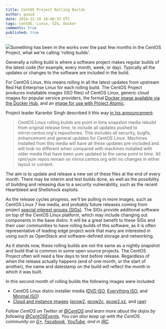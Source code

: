 ```yaml
---
title: CentOS Project Rolling Builds
author: quaid
date: 2014-12-18 18:48:33 UTC
tags: CentOS, Linux, SIG, Docker
comments: true
published: true
---
```


![](blog/CentOS_200x.png)Something has been in the works over the past few months in the CentOS Project, what we're calling 'rolling builds'.

Generally a rolling build is where a software project makes regular builds of the latest code (for example, every month, week, or day). Typically all the updates or changes to the software are included in the build. 

For CentOS Linux, this means rolling in all the latest updates from upstream Red Hat Enterprise Linux for each rolling build. The CentOS Project produces installable images (ISO files) of CentOS Linux, generic cloud images for popular service providers, the formal [Docker image available via the Docker Hub](https://registry.hub.docker.com/_/centos/), and an [image for use with Project Atomic](http://buildlogs.centos.org/rolling/7/isos/x86_64/).

Project leader Karanbir Singh described it this way [in his announcement](http://lists.centos.org/pipermail/centos-announce/2014-December/020807.html):

> CentOS Linux rolling builds are point in time snapshot media rebuild from original release time, to include all updates pushed to mirror.centos.org's repositories. This includes all security, bugfix, enhancement and general updates for CentOS Linux. Machines installed from this media will have all these updates pre-included and will look no different when compared with machines installed with older media that have been yum updated to the same point in time. All rpm/yum repos remain on mirror.centos.org with no changes in either layout or content.

The aim is to update and release a new set of these files at the end of every month. There may be interim and test builds done, as well as the possibility of building and releasing due to a security vulnerability, such as the recent Heartbleed and Shellshock exploits.
    
As the release cycles progress, we'll be pulling in more images, such as CentOS Linux 7 live media, and probably future releases coming from project [special interest groups (SIGs)](http://community.redhat.com/blog/2014/10/CentOS-SIGs-update/).  The SIGs provide additional software on top of the CentOS Linux platform, which may include changing out components in the base distro. It will be a great benefit to these SIGs and their user communities to have rolling builds of this software, as it is often representative of leading edge project work that many are interested in using such as OpenStack and software-defined storage and networking.

As it stands now, these rolling builds are not the same as a nightly snapshot and build that is common in some open source projects. The CentOS Project often will need a few days to test before release. Regardless of when the release actually happens (end of one month, or the start of another), the name and datestamp on the build will reflect the month in which it was built.

In this second month of rolling builds the following images were included:

 * CentOS Linux distro installer media ([DVD ISO](http://buildlogs.centos.org/rolling/7/isos/x86_64/CentOS-7-x86_64-DVD.iso), [Everything ISO](http://buildlogs.centos.org/rolling/7/isos/x86_64/CentOS-7-x86_64-Everything.iso), and [Minimal ISO](http://buildlogs.centos.org/rolling/7/isos/x86_64/CentOS-7-x86_64-Minimal.iso))
 * [Cloud and instance images](http://cloud.centos.org/centos/7/images/) ([qcow2](http://cloud.centos.org/centos/7/images/CentOS-7-x86_64-GenericCloud.qcow2), [qcow2c](http://cloud.centos.org/centos/7/images/CentOS-7-x86_64-GenericCloud.qcow2c), [qcow2.xz](http://cloud.centos.org/centos/7/images/CentOS-7-x86_64-GenericCloud.qcow2.xz), and [raw](http://cloud.centos.org/centos/7/images/CentOS-7-x86_64-GenericCloud.raw))
 
 *Follow CentOS on Twitter at [@CentOS](https://twitter.com/centos) and learn more about the dojos by following [@CentOSEvents](https://twitter.com/centosevents). You can also keep up with the CentOS community on [G+](https://plus.google.com/u/0/b/113258037797946990391/+CentOS/posts),  [Facebook](https://www.facebook.com/groups/centosproject/), [YouTube](https://www.youtube.com/user/TheCentOSProject), and in [IRC](http://wiki.centos.org/irc).*